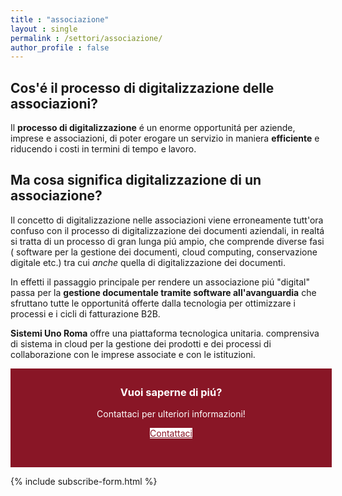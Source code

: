 ```yaml
---
title : "associazione"
layout : single
permalink : /settori/associazione/
author_profile : false
---
```



## Cos'é il processo di digitalizzazione delle associazioni?

Il **processo di digitalizzazione** é un enorme opportunitá per aziende, imprese e associazioni, di poter erogare un servizio in maniera **efficiente** e riducendo i costi in termini di tempo e lavoro.  

## Ma cosa significa digitalizzazione di un associazione? 

Il concetto di digitalizzazione nelle associazioni viene erroneamente tutt'ora confuso con il processo di digitalizzazione dei documenti aziendali, 
in realtá si tratta di un processo di gran lunga piú ampio, che comprende diverse fasi ( software per la gestione dei documenti, cloud computing, conservazione digitale etc.) tra cui _anche_ quella di digitalizzazione dei documenti. 


In effetti il passaggio principale per rendere un associazione piú "digital" passa per la **gestione documentale tramite software all'avanguardia** 
che sfruttano tutte le opportunitá offerte dalla tecnologia per ottimizzare i processi e i cicli di fatturazione B2B. 

**Sistemi Uno Roma** offre una piattaforma tecnologica unitaria. comprensiva di sistema in cloud per la gestione dei prodotti e dei processi di collaborazione con le imprese associate e con le istituzioni. 



<div class="hero">
<h3> Vuoi saperne di piú?</h3>
<p> Contattaci per ulteriori informazioni! </p>

<a href="mailto:info@s1r.it" class="btn btn--primary" id="tasto-bianco">Contattaci</a>

</div> 

<style>

.hero {
    background: #891626 ;
    color: white;
    position: relative;
    width: 100%;
    padding: 5px;
    text-align: center;
    padding-bottom: 2rem;
}

#tasto-bianco {
background: white!important;
color: #891626;
}

</style>


{% include subscribe-form.html %}